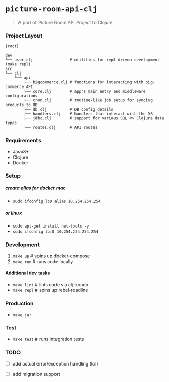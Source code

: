 # `picture-room-api-clj`

> A port of Picture Room API Project to Clojure


### Project Layout

```
{root}

dev
└── user.clj                # utilities for repl driven development (make repl)
src
└── clj
    └── api
        ├── bigcommerce.clj # functions for interacting with big-commerce API
        ├── core.clj        # app's main entry and middleware configurations
        ├── cron.clj        # routine-like job setup for syncing products to DB
        ├── db.clj          # DB config details
        ├── handlers.clj    # handlers that interact with the DB
        ├── jdbc.clj        # support for various SQL <> Clojure data types
        └── routes.clj      # API routes
```

### Requirements

- Java8+
- Clojure
- Docker

### Setup

##### create alias for docker mac
- `sudo ifconfig lo0 alias 10.254.254.254` 

##### or linux
- `sudo apt-get install net-tools -y`
- `sudo ifconfig lo:0 10.254.254.254.254`

### Development

1. `make up` # spins up docker-compose
2. `make run` # runs code locally

#### Additional dev tasks
- `make lint` # lints code via clj-kondo
- `make repl` # spins up rebel-readline

### Production

- `make jar`

### Test

- `make test` # runs integration tests

### TODO

- [ ] add actual error/exception handling (lol)
- [ ] add migration support


